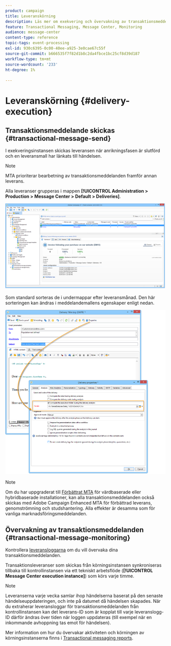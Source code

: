 ```yaml
---
product: campaign
title: Leveranskörning
description: Läs mer om exekvering och övervakning av transaktionsmeddelanden
feature: Transactional Messaging, Message Center, Monitoring
audience: message-center
content-type: reference
topic-tags: event-processing
exl-id: 930c6395-0c00-40ee-a925-3e0cae67c55f
source-git-commit: b666535f7f82d1b8c2da4fbce1bc25cf8d39d187
workflow-type: tm+mt
source-wordcount: '233'
ht-degree: 1%

---
```


# Leveranskörning {#delivery-execution}



## Transaktionsmeddelande skickas {#transactional-message-send}

I exekveringsinstansen skickas leveransen när anrikningsfasen är slutförd och en leveransmall har länkats till händelsen.

>[!NOTE]
>
>MTA prioriterar bearbetning av transaktionsmeddelanden framför annan leverans.

Alla leveranser grupperas i mappen **[!UICONTROL Administration > Production > Message Center > Default > Deliveries]**.

![](assets/messagecenter_deliveries_execinstances_001.png)

Som standard sorteras de i undermappar efter leveransmånad. Den här sorteringen kan ändras i meddelandemallens egenskaper enligt nedan.

![](assets/messagecenter_deliveries_properties_001.png)

>[!NOTE]
>
>Om du har uppgraderat till [Förbättrat MTA](../../delivery/using/sending-with-enhanced-mta.md) för värdbaserade eller hybridbaserade installationer, kan alla transaktionsmeddelanden också skickas med Adobe Campaign Enhanced MTA för förbättrad leverans, genomströmning och studshantering. Alla effekter är desamma som för vanliga marknadsföringsmeddelanden.

## Övervakning av transaktionsmeddelanden {#transactional-message-monitoring}

Kontrollera [leveransloggarna](../../delivery/using/delivery-dashboard.md#delivery-logs-and-history) om du vill övervaka dina transaktionsmeddelanden.

Transaktionsleveranser som skickas från körningsinstansen synkroniseras tillbaka till kontrollinstansen via ett tekniskt arbetsflöde (**[!UICONTROL Message Center execution instance]**) som körs varje timme.

>[!NOTE]
>
>Leveranserna varje vecka samlar ihop händelserna baserat på den senaste händelseuppdateringen, och inte på datumet då händelsen skapades. När du extraherar leveransloggar för transaktionsmeddelanden från kontrollinstansen kan det leverans-ID som är kopplat till varje leveranslogg-ID därför ändras över tiden när loggen uppdateras (till exempel när en inkommande avhoppning tas emot för händelsen).

<!--The transactional deliveries sent from the execution instance are synchronized back to the control instance as follows.

Let's take a [delivery template](../../message-center/using/introduction.md) labelled *Template_1*.

1. An event corresponding to *Template_1* is received on the execution instance.
1. The **Processing real time events** (rtEventsProcessing) workflow processes the event and searches for an existing delivery for the current month.

    >[!NOTE]
    >
    >If not found, a new delivery is created and the event is assigned to the new delivery.

1. The transactional email is sent and the delivery status changes to **[!UICONTROL Sent]**.
1. The **Message Center execution instance** (mcSync_mcExec) workflow retrieves the delivery logs from the execution instance and updates the delivery logs on the control instance.
1. The control instance searches for an existing delivery for week 40 (2020-09-28_Template_1).

    >[!NOTE]
    >
    >If not found, a new delivery is created.

1. The week after, an inbound bounce is received for the event.
1. The status of the event changes to **[!UICONTROL Delivery failed]**.
1. The **Message Center execution instance** (mcSync_mcExec) workflow retrieves the delivery logs from the execution instance and searches for a delivery for week 41 (2020-10-05_Template_1) to update the delivery logs. The delivery logs are then linked to a new delivery for the current week.

To summarize, the deliveries weekly accumulate the events based on the latest event update, and not on the event creation date.

Therefore, when extracting transactional messaging delivery logs from the control instance, the delivery ID associated with each delivery log ID changes every week.-->

Mer information om hur du övervakar aktiviteten och körningen av körningsinstanserna finns i [Transactional messaging reports](../../message-center/using/about-transactional-messaging-reports.md).
